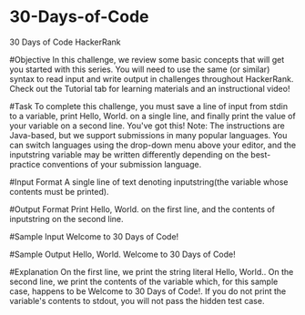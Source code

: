 # 30-Days-of-Code
30 Days of Code HackerRank

#Objective
In this challenge, we review some basic concepts that will get you started with this series. You will need to use the same (or similar) syntax to read input and write output in challenges throughout HackerRank. Check out the Tutorial tab for learning materials and an instructional video!

#Task
To complete this challenge, you must save a line of input from stdin to a variable, print Hello, World. on a single line, and finally print the value of your variable on a second line.
You've got this!
Note: The instructions are Java-based, but we support submissions in many popular languages. You can switch languages using the drop-down menu above your editor, and the inputstring variable may be written differently depending on the best-practice conventions of your submission language.

#Input Format
A single line of text denoting inputstring(the variable whose contents must be printed).

#Output Format
Print Hello, World. on the first line, and the contents of inputstring on the second line.

#Sample Input
Welcome to 30 Days of Code!

#Sample Output
Hello, World. 
Welcome to 30 Days of Code!

#Explanation
On the first line, we print the string literal Hello, World.. On the second line, we print the contents of the  variable which, for this sample case, happens to be Welcome to 30 Days of Code!. If you do not print the variable's contents to stdout, you will not pass the hidden test case.
